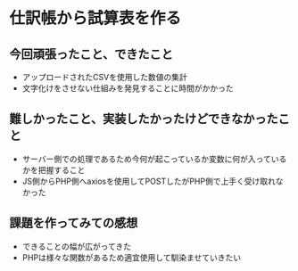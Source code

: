 <!-- readme.md -->
# 仕訳帳から試算表を作る
## 今回頑張ったこと、できたこと
- アップロードされたCSVを使用した数値の集計
- 文字化けをさせない仕組みを発見することに時間がかかった

## 難しかったこと、実装したかったけどできなかったこと
- サーバー側での処理であるため今何が起こっているか変数に何が入っているかを把握すること
- JS側からPHP側へaxiosを使用してPOSTしたがPHP側で上手く受け取れなかった

## 課題を作ってみての感想
- できることの幅が広がってきた
- PHPは様々な関数があるため適宜使用して馴染ませていきたい